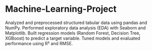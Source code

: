 # Machine-Learning-Project
Analyzed and preprocessed structured tabular data using pandas and NumPy. Performed exploratory data analysis (EDA) with Seaborn and Matplotlib. Built regression models (Random Forest, Decision Tree, XGBoost) to predict a target variable. Tuned models and evaluated performance using R² and RMSE.
